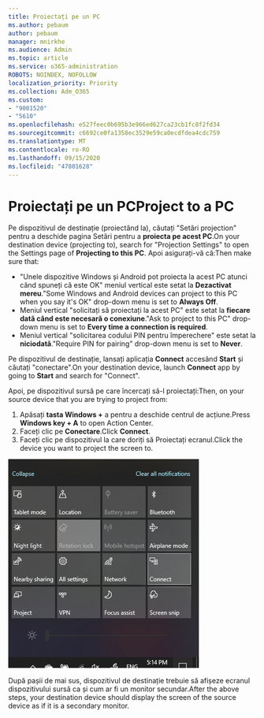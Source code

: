 ```yaml
---
title: Proiectați pe un PC
ms.author: pebaum
author: pebaum
manager: mnirkhe
ms.audience: Admin
ms.topic: article
ms.service: o365-administration
ROBOTS: NOINDEX, NOFOLLOW
localization_priority: Priority
ms.collection: Adm_O365
ms.custom:
- "9001520"
- "5610"
ms.openlocfilehash: e527feec0b695b3e966ed627ca23cb1fc8f2fd34
ms.sourcegitcommit: c6692ce0fa1358ec3529e59ca0ecdfdea4cdc759
ms.translationtype: MT
ms.contentlocale: ro-RO
ms.lasthandoff: 09/15/2020
ms.locfileid: "47801628"
---
```

# <a name="project-to-a-pc"></a><span data-ttu-id="93bab-102">Proiectați pe un PC</span><span class="sxs-lookup"><span data-stu-id="93bab-102">Project to a PC</span></span>

<span data-ttu-id="93bab-103">Pe dispozitivul de destinație (proiectând la), căutați "Setări projection" pentru a deschide pagina Setări pentru a **proiecta pe acest PC**.</span><span class="sxs-lookup"><span data-stu-id="93bab-103">On your destination device (projecting to), search for "Projection Settings" to open the Settings page of **Projecting to this PC**.</span></span> <span data-ttu-id="93bab-104">Apoi asigurați-vă că:</span><span class="sxs-lookup"><span data-stu-id="93bab-104">Then make sure that:</span></span>
- <span data-ttu-id="93bab-105">"Unele dispozitive Windows și Android pot proiecta la acest PC atunci când spuneți că este OK" meniul vertical este setat la **Dezactivat mereu**.</span><span class="sxs-lookup"><span data-stu-id="93bab-105">"Some Windows and Android devices can project to this PC when you say it's OK" drop-down menu is set to **Always Off**.</span></span>
- <span data-ttu-id="93bab-106">Meniul vertical "solicitați să proiectați la acest PC" este setat la **fiecare dată când este necesară o conexiune**.</span><span class="sxs-lookup"><span data-stu-id="93bab-106">"Ask to project to this PC" drop-down menu is set to **Every time a connection is required**.</span></span>
- <span data-ttu-id="93bab-107">Meniul vertical "solicitarea codului PIN pentru împerechere" este setat la **niciodată**.</span><span class="sxs-lookup"><span data-stu-id="93bab-107">"Require PIN for pairing" drop-down menu is set to **Never**.</span></span>

<span data-ttu-id="93bab-108">Pe dispozitivul de destinație, lansați aplicația **Connect** accesând **Start** și căutați "conectare".</span><span class="sxs-lookup"><span data-stu-id="93bab-108">On your destination device, launch **Connect** app by going to **Start** and search for "Connect".</span></span>

<span data-ttu-id="93bab-109">Apoi, pe dispozitivul sursă pe care încercați să-l proiectați:</span><span class="sxs-lookup"><span data-stu-id="93bab-109">Then, on your source device that you are trying to project from:</span></span>

1. <span data-ttu-id="93bab-110">Apăsați **tasta Windows +** a pentru a deschide centrul de acțiune.</span><span class="sxs-lookup"><span data-stu-id="93bab-110">Press **Windows key + A** to open Action Center.</span></span>
2. <span data-ttu-id="93bab-111">Faceți clic pe **Conectare**.</span><span class="sxs-lookup"><span data-stu-id="93bab-111">Click **Connect**.</span></span>
3. <span data-ttu-id="93bab-112">Faceți clic pe dispozitivul la care doriți să Proiectați ecranul.</span><span class="sxs-lookup"><span data-stu-id="93bab-112">Click the device you want to project the screen to.</span></span>

![Proiectați pe un PC](media/project-to-a-pc.png)

<span data-ttu-id="93bab-114">După pașii de mai sus, dispozitivul de destinație trebuie să afișeze ecranul dispozitivului sursă ca și cum ar fi un monitor secundar.</span><span class="sxs-lookup"><span data-stu-id="93bab-114">After the above steps, your destination device should display the screen of the source device as if it is a secondary monitor.</span></span>
